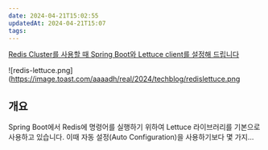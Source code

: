 ```yaml
---
date: 2024-04-21T15:02:55
updatedAt: 2024-04-21T15:07
tags: 
---
```


[Redis Cluster를 사용할 때 Spring Boot와 Lettuce client를 설정해 드립니다](https://meetup.nhncloud.com/posts/379)

![redis-lettuce.png](https://image.toast.com/aaaadh/real/2024/techblog/redislettuce.png
## 개요
Spring Boot에서 Redis에 명령어를 실행하기 위하여 Lettuce 라이브러리를 기본으로 사용하고 있습니다. 이때 자동 설정(Auto Configuration)을 사용하기보다 몇 가지...